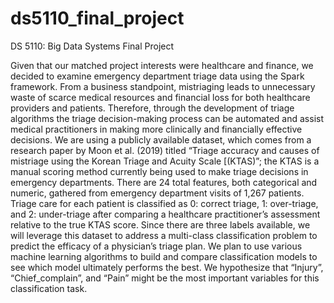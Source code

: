 # ds5110_final_project
DS 5110: Big Data Systems Final Project

Given that our matched project interests were healthcare and finance, we decided to examine emergency department triage data using the Spark framework. From a business standpoint, mistriaging leads to unnecessary waste of scarce medical resources and financial loss for both healthcare providers and patients. Therefore, through the development of triage algorithms the triage decision-making process can be automated and assist medical practitioners in making more clinically and financially effective decisions. We are using a publicly available dataset, which comes from a research paper by Moon et al. (2019) titled “Triage accuracy and causes of mistriage using the Korean Triage and Acuity Scale [(KTAS)”; the KTAS is a manual scoring method currently being used to make triage decisions in emergency departments. There are 24 total features, both categorical and numeric, gathered from emergency department visits of 1,267 patients. Triage care for each patient is classified as 0: correct triage, 1: over-triage, and 2: under-triage after comparing a healthcare practitioner’s assessment relative to the true KTAS score. Since there are three labels available, we will leverage this dataset to address a multi-class classification problem to predict the efficacy of a physician’s triage plan. We plan to use various machine learning algorithms to build and compare classification models to see which model ultimately performs the best. We hypothesize that “Injury”, “Chief_complain”, and “Pain” might be the most important variables for this classification task.
